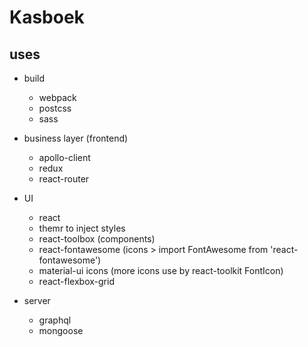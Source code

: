 # Kasboek

## uses
 - build
   - webpack
   - postcss
   - sass
 - business layer (frontend)
   - apollo-client
   - redux
   - react-router
   
 - UI
   - react
   - themr to inject styles
   - react-toolbox (components)
   - react-fontawesome (icons > import FontAwesome from 'react-fontawesome')
   - material-ui icons (more icons use by react-toolkit FontIcon)
   - react-flexbox-grid
   
 - server
   - graphql
   - mongoose
   
 